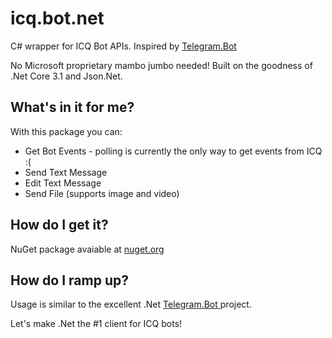 # icq.bot.net

C# wrapper for ICQ Bot APIs. Inspired by [Telegram.Bot](https://github.com/TelegramBots/Telegram.Bot)

No Microsoft proprietary mambo jumbo needed! Built on the goodness of .Net Core 3.1 and Json.Net.

## What's in it for me?
With this package you can:
* Get Bot Events - polling is currently the only way to get events from ICQ :(
* Send Text Message
* Edit Text Message
* Send File (supports image and video)

## How do I get it?
NuGet package avaiable at [nuget.org](https://www.nuget.org/packages/ICQ.Bot/1.0.0)

## How do I ramp up?
Usage is similar to the excellent .Net [Telegram.Bot ](https://github.com/TelegramBots/Telegram.Bot) project.

Let's make .Net the #1 client for ICQ bots!
